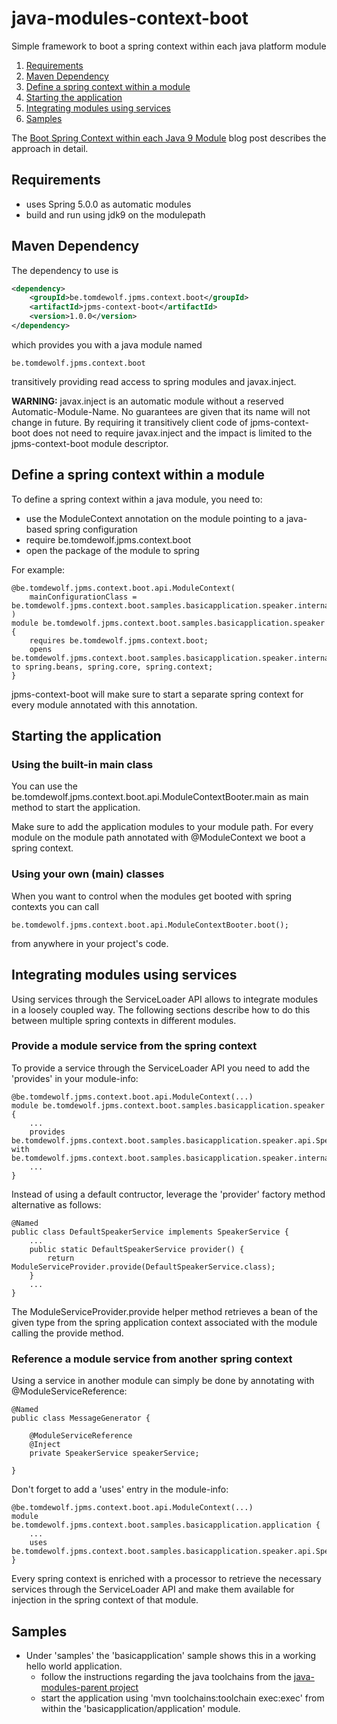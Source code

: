 # java-modules-context-boot
Simple framework to boot a spring context within each java platform module

1. [Requirements](#requirements)
2. [Maven Dependency](#maven-dependency)
3. [Define a spring context within a module](#define-a-spring-context-within-a-module)
4. [Starting the application](#starting-the-application)
5. [Integrating modules using services](#integrating-modules-using-services)
6. [Samples](#samples)

The [Boot Spring Context within each Java 9 Module](https://devcreativity.wordpress.com/2017/11/18/boot-spring-context-within-each-java-9-module/) blog post describes the approach in detail. 

## Requirements

- uses Spring 5.0.0 as automatic modules
- build and run using jdk9 on the modulepath

## Maven Dependency

The dependency to use is

```xml
<dependency>
	<groupId>be.tomdewolf.jpms.context.boot</groupId>
	<artifactId>jpms-context-boot</artifactId>
	<version>1.0.0</version>
</dependency>
```

which provides you with a java module named 

`be.tomdewolf.jpms.context.boot`

transitively providing read access to spring modules and javax.inject.

**WARNING:** javax.inject is an automatic module without a reserved Automatic-Module-Name. 
No guarantees are given that its name will not change in future. By requiring it transitively 
client code of jpms-context-boot does not need to require javax.inject and the impact is limited
to the jpms-context-boot module descriptor.

## Define a spring context within a module

To define a spring context within a java module, you need to:
 - use the ModuleContext annotation on the module pointing to a java-based spring configuration
 - require be.tomdewolf.jpms.context.boot
 - open the package of the module to spring
 
For example:

```
@be.tomdewolf.jpms.context.boot.api.ModuleContext(
	mainConfigurationClass = be.tomdewolf.jpms.context.boot.samples.basicapplication.speaker.internal.SpeakerConfiguration.class
)
module be.tomdewolf.jpms.context.boot.samples.basicapplication.speaker {
	requires be.tomdewolf.jpms.context.boot;
	opens be.tomdewolf.jpms.context.boot.samples.basicapplication.speaker.internal to spring.beans, spring.core, spring.context;
}
```

jpms-context-boot will make sure to start a separate spring context for every module annotated with this annotation.

## Starting the application

### Using the built-in main class

You can use the be.tomdewolf.jpms.context.boot.api.ModuleContextBooter.main as main method to start the application.

Make sure to add the application modules to your module path. For every module on the module path annotated with @ModuleContext
we boot a spring context.

### Using your own (main) classes

When you want to control when the modules get booted with spring contexts you can call

```
be.tomdewolf.jpms.context.boot.api.ModuleContextBooter.boot();
```
from anywhere in your project's code.

## Integrating modules using services

Using services through the ServiceLoader API allows to integrate modules in a loosely coupled way. The 
following sections describe how to do this between multiple spring contexts in different modules.

### Provide a module service from the spring context

To provide a service through the ServiceLoader API you need to add the 'provides' in your module-info:
```
@be.tomdewolf.jpms.context.boot.api.ModuleContext(...)
module be.tomdewolf.jpms.context.boot.samples.basicapplication.speaker {
	...
	provides be.tomdewolf.jpms.context.boot.samples.basicapplication.speaker.api.SpeakerService with be.tomdewolf.jpms.context.boot.samples.basicapplication.speaker.internal.DefaultSpeakerService;
	...
}
```

Instead of using a default contructor, leverage the 'provider' factory method alternative as follows:
```
@Named
public class DefaultSpeakerService implements SpeakerService {
	...
	public static DefaultSpeakerService provider() {
		return ModuleServiceProvider.provide(DefaultSpeakerService.class);
	}
	...
}

```

The ModuleServiceProvider.provide helper method retrieves a bean of the given type from 
the spring application context associated with the module calling the provide method.

### Reference a module service from another spring context

Using a service in another module can simply be done by annotating with @ModuleServiceReference:
```
@Named
public class MessageGenerator {

	@ModuleServiceReference
	@Inject
	private SpeakerService speakerService;

}

```

Don't forget to add a 'uses' entry in the module-info:
```
@be.tomdewolf.jpms.context.boot.api.ModuleContext(...)
module be.tomdewolf.jpms.context.boot.samples.basicapplication.application {
	...
	uses be.tomdewolf.jpms.context.boot.samples.basicapplication.speaker.api.SpeakerService;
}
```

Every spring context is enriched with a processor to retrieve the necessary services 
through the ServiceLoader API and make them available for injection in the spring context of that module.

## Samples
- Under 'samples' the 'basicapplication' sample shows this in a working hello world application.
	- follow the instructions regarding the java toolchains from the [java-modules-parent project](https://github.com/tomdw/java-modules-parent)
	- start the application using 'mvn toolchains:toolchain exec:exec' from within the 'basicapplication/application' module.
